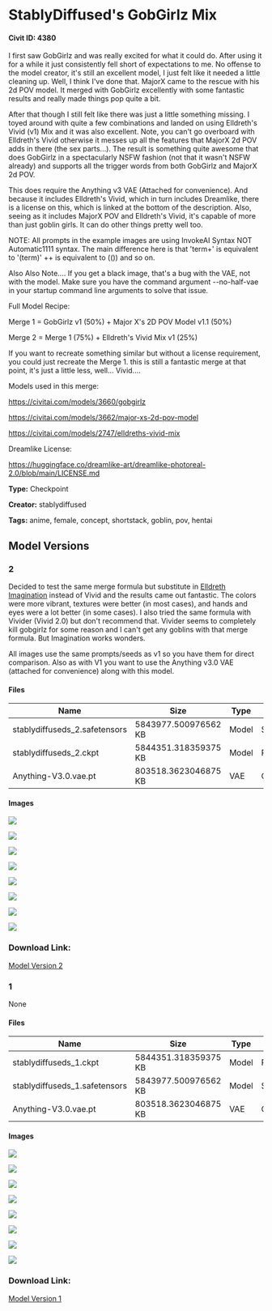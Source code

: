 # StablyDiffused's GobGirlz Mix

#### Civit ID: 4380

<p>I first saw GobGirlz and was really excited for what it could do. After using it for a while it just consistently fell short of expectations to me. No offense to the model creator, it's still an excellent model, I just felt like it needed a little cleaning up. Well, I think I've done that. MajorX came to the rescue with his 2d POV model. It merged with GobGirlz excellently with some fantastic results and really made things pop quite a bit.</p><p></p><p>After that though I still felt like there was just a little something missing. I toyed around with quite a few combinations and landed on using Elldreth's Vivid (v1) Mix and it was also excellent. Note, you can't go overboard with Elldreth's Vivid otherwise it messes up all the features that MajorX 2d POV adds in there (the sex parts...). The result is something quite awesome that does GobGirlz in a spectacularly NSFW fashion (not that it wasn't NSFW already) and supports all the trigger words from both GobGirlz and MajorX 2d POV.</p><p></p><p>This does require the Anything v3 VAE (Attached for convenience). And because it includes Elldreth's Vivid, which in turn includes Dreamlike, there is a license on this, which is linked at the bottom of the description. Also, seeing as it includes MajorX POV and Elldreth's Vivid, it's capable of more than just goblin girls. It can do other things pretty well too.</p><p></p><p>NOTE: All prompts in the example images are using InvokeAI Syntax NOT Automatic1111 syntax. The main difference here is that 'term+' is equivalent to '(term)' ++ is equivalent to (()) and so on.</p><p></p><p>Also Also Note.... If you get a black image, that's a bug with the VAE, not with the model. Make sure you have the command argument --no-half-vae in your startup command line arguments to solve that issue.</p><p></p><p>Full Model Recipe:</p><p>Merge 1 = GobGirlz v1 (50%) + Major X's 2D POV Model v1.1 (50%)</p><p>Merge 2 = Merge 1 (75%) + Elldreth's Vivid Mix v1 (25%)</p><p></p><p>If you want to recreate something similar but without a license requirement, you could just recreate the Merge 1. this is still a fantastic merge at that point, it's just a little less, well... Vivid....</p><p></p><p>Models used in this merge:</p><p><a target="_blank" rel="ugc" href="https://civitai.com/models/3660/gobgirlz">https://civitai.com/models/3660/gobgirlz</a></p><p><a target="_blank" rel="ugc" href="https://civitai.com/models/3662/major-xs-2d-pov-model">https://civitai.com/models/3662/major-xs-2d-pov-model</a></p><p><a target="_blank" rel="ugc" href="https://civitai.com/models/2747/elldreths-vivid-mix">https://civitai.com/models/2747/elldreths-vivid-mix</a></p><p></p><p>Dreamlike License:</p><p><a target="_blank" rel="ugc" href="https://huggingface.co/dreamlike-art/dreamlike-photoreal-2.0/blob/main/LICENSE.md">https://huggingface.co/dreamlike-art/dreamlike-photoreal-2.0/blob/main/LICENSE.md</a></p>

**Type:** Checkpoint

**Creator:** stablydiffused

**Tags:** anime, female, concept, shortstack, goblin, pov, hentai

## Model Versions

### 2

<p>Decided to test the same merge formula but substitute in <a rel="ugc" href="https://civitai.com/models/3866/elldreths-imagination-mix">Elldreth Imagination</a> instead of Vivid and the results came out fantastic.  The colors were more vibrant, textures were better (in most cases), and hands and eyes were a lot better (in some cases).  I also tried the same formula with Vivider (Vivid 2.0) but don't recommend that.  Vivider seems to completely kill gobgirlz for some reason and I can't get any goblins with that merge formula.  But Imagination works wonders.  </p><p></p><p>All images use the same prompts/seeds as v1 so you have them for direct comparison.  Also as with V1 you want to use the Anything v3.0 VAE (attached for convenience) along with this model.  </p>

#### Files

| Name | Size | Type | Format | Download Url | AutoV1 | AutoV2 | SHA256 | CRC32 | BLAKE3 |
| --- | --- | --- | --- | --- | --- | --- | --- | --- | --- |
| stablydiffuseds_2.safetensors | 5843977.500976562 KB | Model | SafeTensor | https://civitai.com/api/download/models/5172 | 744ECE92 | A71F893C5B | A71F893C5BEECA2D878DF5EF46439C9690A5A686242B8A6F77819FC4D69A6FEB | AC89CE6B | 20131AC4342FE32CC922A950522C0DAEB91B29AA3A5651477BB49B33779B7162 |
| stablydiffuseds_2.ckpt | 5844351.318359375 KB | Model | PickleTensor | https://civitai.com/api/download/models/5172?type=Model&format=PickleTensor&size=full&fp=fp16 | D6A4E5D3 | 519F20F504 | 519F20F504757DFA319E78798B8D5D1170D2B86DD48D3CCA18FDFE9A7B28AB70 | C774298D | C81A2F0FBEEBF76DF89E3F1C98B283307D98F6946513F3148C1D7BDE09EED521 |
| Anything-V3.0.vae.pt | 803518.3623046875 KB | VAE | Other | https://civitai.com/api/download/models/5172?type=VAE&format=Other | F458B5C6 | F921FB3F29 | F921FB3F29891D2A77A6571E56B8B5052420D2884129517A333C60B1B4816CDF | 65AEACBA | 2E175004F953D6DC373A9DD18BF8A1845983EB6E1B3D6EA0C76A81D344244F18 |

#### Images

<p><img src="https://image.civitai.com/xG1nkqKTMzGDvpLrqFT7WA/ba3ae508-2f66-40bd-2cea-c8c3b448b600/width=450/39034.jpeg" /></p>

<p><img src="https://image.civitai.com/xG1nkqKTMzGDvpLrqFT7WA/7f158a54-dfc4-4abc-61eb-dab6931d8100/width=450/39033.jpeg" /></p>

<p><img src="https://image.civitai.com/xG1nkqKTMzGDvpLrqFT7WA/42ddc9b4-8e5b-45bf-a010-0fb355067500/width=450/39032.jpeg" /></p>

<p><img src="https://image.civitai.com/xG1nkqKTMzGDvpLrqFT7WA/def4f629-a2bd-4096-7463-19516b595400/width=450/39031.jpeg" /></p>

<p><img src="https://image.civitai.com/xG1nkqKTMzGDvpLrqFT7WA/a78991ba-c5ca-4f2e-55e8-b95d960f0c00/width=450/39030.jpeg" /></p>

<p><img src="https://image.civitai.com/xG1nkqKTMzGDvpLrqFT7WA/4dcdeb8d-c99a-494c-3e10-e95fb10f0200/width=450/39029.jpeg" /></p>

<p><img src="https://image.civitai.com/xG1nkqKTMzGDvpLrqFT7WA/85253cb1-dae2-45e1-e2a8-d5cf073b6c00/width=450/39028.jpeg" /></p>

<p><img src="https://image.civitai.com/xG1nkqKTMzGDvpLrqFT7WA/7506e54b-0d5d-4bbc-5dfd-61e7e8d7f900/width=450/39027.jpeg" /></p>

### Download Link:

[Model Version 2](https://civitai.com/api/download/models/5172)

### 1

None

#### Files

| Name | Size | Type | Format | Download Url | AutoV1 | AutoV2 | SHA256 | CRC32 | BLAKE3 |
| --- | --- | --- | --- | --- | --- | --- | --- | --- | --- |
| stablydiffuseds_1.ckpt | 5844351.318359375 KB | Model | PickleTensor | https://civitai.com/api/download/models/4946?type=Model&format=PickleTensor&size=full&fp=fp16 | 08B46A35 | 13C09C763C | 13C09C763CC8CE78042DBFEEF4D97B734566FA30F547F650DF696BA8F3EB1EB9 | CCA6DC3C | 8D10A2842C7BABF3B94EC35A41EB6A22B8E6D2D02698CFFBC45DF9854A1DD7C0 |
| stablydiffuseds_1.safetensors | 5843977.500976562 KB | Model | SafeTensor | https://civitai.com/api/download/models/4946 | 26A48FF4 | BD47074F8C | BD47074F8CB56D16D0726EDE5C3C8533043BC3065001B9B18013B019B516EBA8 | 453EA4FB | AD1BDCD21CA82C5D836F082685C9001A6FA25DA1F556FF897BE864A98875005D |
| Anything-V3.0.vae.pt | 803518.3623046875 KB | VAE | Other | https://civitai.com/api/download/models/4946?type=VAE&format=Other | F458B5C6 | F921FB3F29 | F921FB3F29891D2A77A6571E56B8B5052420D2884129517A333C60B1B4816CDF | 65AEACBA | 2E175004F953D6DC373A9DD18BF8A1845983EB6E1B3D6EA0C76A81D344244F18 |

#### Images

<p><img src="https://image.civitai.com/xG1nkqKTMzGDvpLrqFT7WA/be2b16ac-fdf2-4ee4-95b3-4d80d5618b00/width=450/35730.jpeg" /></p>

<p><img src="https://image.civitai.com/xG1nkqKTMzGDvpLrqFT7WA/f3c76df8-ad65-4a82-c1d6-4a1f80950b00/width=450/35737.jpeg" /></p>

<p><img src="https://image.civitai.com/xG1nkqKTMzGDvpLrqFT7WA/071deea5-ed80-4531-cafc-b7960c50ac00/width=450/35736.jpeg" /></p>

<p><img src="https://image.civitai.com/xG1nkqKTMzGDvpLrqFT7WA/c9fe2866-ade6-4b2a-979c-1f02eed8e700/width=450/35735.jpeg" /></p>

<p><img src="https://image.civitai.com/xG1nkqKTMzGDvpLrqFT7WA/aa0d487c-3579-4e7c-10a5-774a61a78b00/width=450/35734.jpeg" /></p>

<p><img src="https://image.civitai.com/xG1nkqKTMzGDvpLrqFT7WA/b2919bdc-659c-4c1b-7835-4c1fb37d7400/width=450/35733.jpeg" /></p>

<p><img src="https://image.civitai.com/xG1nkqKTMzGDvpLrqFT7WA/ffcf363e-cb1d-486c-934a-7a4f026c4500/width=450/35732.jpeg" /></p>

<p><img src="https://image.civitai.com/xG1nkqKTMzGDvpLrqFT7WA/3957e3d0-7684-49f1-7c76-6ecf0f69e300/width=450/35731.jpeg" /></p>

### Download Link:

[Model Version 1](https://civitai.com/api/download/models/4946)

